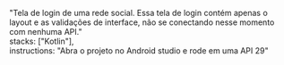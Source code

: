 "Tela de login de uma rede social. Essa tela de login contém apenas o layout e as validações de interface, não se conectando nesse momento com nenhuma API." \
stacks: ["Kotlin"], \
instructions: "Abra o projeto no Android studio e rode em uma API 29"
